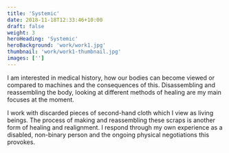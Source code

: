 ```yaml
---
title: 'Systemic'
date: 2018-11-18T12:33:46+10:00
draft: false
weight: 3
heroHeading: 'Systemic'
heroBackground: 'work/work1.jpg'
thumbnail: 'work/work1-thumbnail.jpg'
images: ['']
---
```


I am interested in medical history, how our bodies can become viewed or compared to machines and the consequences of this. Disassembling and reassembling the body, looking at different methods of healing are my main focuses at the moment.

I work with discarded pieces of second-hand cloth which I view as living beings. The process of making and reassembling these scraps is another form of healing and realignment.
I respond through my own experience as a disabled, non-binary person and the ongoing physical negotiations this provokes.

